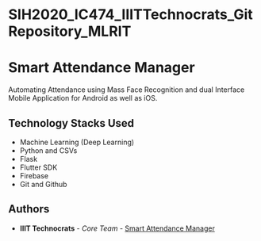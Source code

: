 # SIH2020_IC474_IIITTechnocrats_GitRepository_MLRIT

# Smart Attendance Manager

Automating Attendance using Mass Face Recognition and dual Interface Mobile Application for Android as well as iOS.

## Technology Stacks Used

* Machine Learning (Deep Learning)
* Python and CSVs
* Flask 
* Flutter SDK
* Firebase
* Git and Github

## Authors

* **IIIT Technocrats** - *Core Team* - [Smart Attendance Manager](https://github.com/SIH2020_IC474_IIITTechnocrats_GitRepository_MLRIT)

